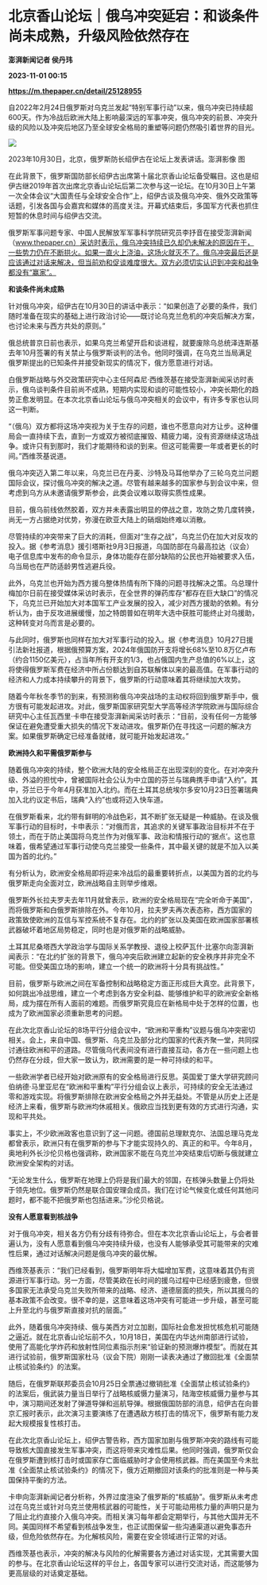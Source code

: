 # 北京香山论坛｜俄乌冲突延宕：和谈条件尚未成熟，升级风险依然存在
**澎湃新闻记者 侯丹玮**

**2023-11-01 00:15**

**https://m.thepaper.cn/detail/25128955**

自2022年2月24日俄罗斯对乌克兰发起“特别军事行动”以来，俄乌冲突已持续超600天。作为冷战后欧洲大陆上影响最深远的军事冲突，俄乌冲突的前景、冲突升级的风险以及冲突后地区乃至全球安全格局的重塑等问题仍然吸引着世界的目光。

![](https://imagecloud.thepaper.cn/thepaper/image/276/366/848.jpg)

2023年10月30日，北京，俄罗斯防长绍伊古在论坛上发表讲话。澎湃影像 图

在此背景下，俄罗斯国防部长绍伊古出席第十届北京香山论坛备受瞩目。这也是绍伊古继2019年首次出席北京香山论坛后第二次参与这一论坛。在10月30日上午第一次全体会议“大国责任与全球安全合作”上，绍伊古谈及俄乌冲突、俄外交政策等话题，引发各国与会嘉宾和媒体的高度关注。开幕式结束后，多国军方代表也抓住短暂的休息时间与绍伊古交流。

俄罗斯军事问题专家、中国人民解放军军事科学院研究员李抒音在接受澎湃新闻（www.thepaper.cn）采访时表示，俄乌冲突持续已久却仍未解决的原因在于，一些势力仍在不断拱火。如果一直火上浇油，这场火就灭不了。俄乌冲突最后还是应该通过对话来解决，但当前劝和促谈难度很大。双方必须切实认识到冲突和战争都没有“赢家”。

**和谈条件尚未成熟**

针对俄乌冲突，绍伊古在10月30日的讲话中表示：“如果创造了必要的条件，我们随时准备在现实的基础上进行政治讨论——既讨论乌克兰危机的冲突后解决方案，也讨论未来与西方共处的原则。”

俄总统普京日前也表示，如果乌克兰希望开启和谈进程，就要废除乌总统泽连斯基去年10月签署的有关禁止与俄罗斯谈判的法令。他同时强调，在乌克兰当局满足俄罗斯提出的已知条件并接受新现实的情况下，俄方愿意进行对话。

⽩俄罗斯战略与外交政策研究中⼼主任阿森尼·⻄维茨基在接受澎湃新闻采访时表示，俄乌谈判条件目前尚不成熟，短期内实现和谈的可能性较小，冲突长期化的趋势正愈发明显。在本次北京香山论坛与俄乌冲突相关的会议中，有许多专家也认同这一判断。

“（俄乌）双方都将这场冲突视为关于生存的问题，谁也不愿意向对方让步。这种僵局会一直持续下去，直到一方或双方被彻底摧毁、精疲力竭，没有资源继续这场战争。或许只有到那时，我们才能期待和谈的到来。但这可能需要一年或者更长的时间。”⻄维茨基说道。

俄乌冲突迈入第二年以来，乌克兰已在丹麦、沙特及马耳他举办了三轮乌克兰问题国际会议，探讨俄乌冲突的解决之道。尽管有越来越多的国家参与到会议中来，但考虑到乌方从未邀请俄罗斯参会，此类会议难以取得实质性成果。

目前，俄乌前线依然胶着，双方并未表露出明显的停战之意，攻防之势几度转换，尚无一方占据绝对优势，弥漫在欧亚大陆上的硝烟始终难以消散。

尽管持续的冲突带来了巨大的消耗，但面对“生存之战”，乌克兰仍在加大对反攻的投入。据《参考消息》援引塔斯社9月3日报道，乌国防部在乌最高拉达（议会）电子信息库中发布的命令显示，身体功能存在部分缺陷的公民也开始被要求入伍，乌当局也在严防适龄男性逃避兵役。

此外，乌克兰也开始为西方援乌整体热情有所下降的问题寻找解决之策。乌总理什梅加尔日前在接受媒体采访时表示，在全世界的弹药库存“都存在巨大缺口”的情况下，乌克兰已开始加大对本国军工产业发展的投入，减少对西方援助的依赖。有分析认为，由于反攻进展缓慢，加之特朗普如在明年大选中获胜可能终止对乌援助，这种转变对乌而言是必要的。

与此同时，俄罗斯也同样在加大对军事行动的投入。据《参考消息》10月27日援引法新社报道，根据俄预算方案，2024年俄国防开支将增长68%至10.8万亿卢布（约合1150亿美元），占当年所有开支的1/3，也占俄国内生产总值的6%以上，这将使得俄罗斯军费在经济中所占份额达到自苏联解体以来的最高值。在军事行动的经济和人力成本持续攀升的背景下，俄罗斯的行动意味着其将继续加大攻势。

随着今年秋冬季节的到来，有预测称俄乌冲突战场的主动权将回到俄罗斯手中，俄方很有可能发起进攻。对此，俄罗斯国家研究型⼤学⾼等经济学院欧洲与国际综合研究中⼼主任瓦西里·卡申在接受澎湃新闻采访时表示：“目前，没有任何一方能够保证在避免遭受重大损失的情况下发动进攻。俄罗斯仍在寻找这一问题的解决方案。如果俄罗斯确定已经准备就绪，就可能开始发起进攻。”

**欧洲持久和平需俄罗斯参与**

随着俄乌冲突的持续，整个欧洲大陆的安全格局正在出现深刻的变化。在对冲突升级、外溢的担忧中，曾被国际社会公认为中立国的芬兰与瑞典携手申请“入约”。其中，芬兰已于今年4月获准加入北约。而在土耳其总统埃尔多安10月23日签署瑞典加入北约议定书后，瑞典“入约”也或将迈入快车道。

在俄罗斯看来，北约带有鲜明的冷战色彩，其不断扩张无疑是一种威胁。在谈及俄军事行动的目标时，卡申表示：“对俄而言，其追求的关键军事政治目标并不在于领土，而在于防止美国将乌克兰作为对俄军事、政治和情报行动的‘据点’。这也意味着，俄希望通过军事行动使乌克兰接受一些条件，其中最关键的就是不加入以美国为首的北约。”

有分析认为，欧洲安全格局即将迎来冷战后的最重要转折点，以美国为首的北约与俄罗斯走向全面对立，欧洲战略自主则举步维艰。

俄罗斯外长拉夫罗夫去年11月就曾表示，欧洲的安全格局现在“完全听命于美国”，而将俄罗斯和白俄罗斯排除在外。今年10月，拉夫罗夫再次表态称，西方国家的政策致使欧洲的互信与军控系统不复存在。北约的扩张以及美国在欧洲国家部署核武器破坏着地区局势稳定，同时也是对俄罗斯的战略威胁。

土耳其尼桑塔西大学政治学与国际关系学教授、退役上校萨瓦什·比塞尔向澎湃新闻表示：“在北约扩张的背景下，俄乌冲突后欧洲建立起新的安全秩序并非完全不可能。但受美国立场的影响，建立一个统一的欧洲将十分具有挑战性。”

目前，俄罗斯与欧洲之间在军备控制和战略稳定方面正形成巨大真空。此背景下，如何跳出冷战思维，建立一个考虑到各方安全利益、能够维护和平的欧洲安全新格局，成为摆在所有人面前的难题。而俄罗斯究竟应在新格局中处于怎样的位置，也成为了欧洲国家必须重新思考的问题。

在此次北京香山论坛的8场平行分组会议中，“欧洲和平重构”议题与俄乌冲突密切相关。会上，来自中国、俄罗斯、乌克兰及部分北约国家的代表齐聚一堂，共同探讨通往欧洲和平的道路。尽管俄乌代表间没有进行直接互动，各方在一些问题上也仍然存在分歧，但大家一致认为，欧洲需要的是一种可持续的和平。

一些欧洲学者已经开始对欧洲原有的安全格局进行反思。英国爱丁堡大学研究顾问伯纳德·马里亚尼在“欧洲和平重构”平行分组会议上表示，可持续的安全无法通过零和游戏实现。将俄罗斯排除在欧洲安全格局之外并无益处。不管是从历史上还是经济上来看，俄罗斯与欧洲均休戚相关。俄欧应当找到更有效的方式进行沟通，实现和平共处。

事实上，不少欧洲政客也意识到了这一问题。德国前总理默克尔、法国总理马克龙都曾表示，欧洲只有在俄罗斯的参与下才能实现持久的、真正的和平。今年8月，奥地利外长沙伦贝格也强调称，欧洲国家不能在乌克兰冲突结束后切断与俄就建立欧洲安全架构的对话。

“无论发生什么，俄罗斯在地理上仍将是我们最大的邻国，在核弹头数量上仍将处于领先地位。俄罗斯仍然是联合国安理会成员。我们在讨论气候变化或任何其他问题时，都不能不把俄罗斯也包括进来。”沙伦贝格说。

**没有人愿意看到核战争**

对于俄乌冲突，相关各方仍有分歧有待弥合。但在本次北京香山论坛上，与会者普遍认为，没有人愿意看到俄乌冲突持续升级，也没有人能够承受其可能带来的灾难性后果，通过对话解决问题是俄乌冲突的最优解。

⻄维茨基表示：“我们已经看到，俄罗斯明年将大幅增加军费，这意味着其仍有资源进行军事行动。另一方面，尽管美欧在长时间的援乌过程中已经感到疲惫，但很多国家无法承受乌克兰失败所带来的战略、经济、道德层面的损失，所以其援乌的基本政策不会改变。很不幸的是，这意味着这场冲突有可能进一步升级，甚至可能上升至北约与俄罗斯直接对抗的层面。”

此外，随着俄乌冲突持续、俄与美西方对立加剧，国际社会愈发担忧核危机可能随之逼近。就在北京香山论坛前不久，10月18日，美国在内华达州南部进行试验，使用了高能化学炸药和放射性同位素指示剂来“验证新的预测爆炸模型”。而就在其进行试验前，俄罗斯国家杜马（议会下院）刚刚一读表决通过了撤回批准《全面禁止核试验条约》的法案。

随后，在俄罗斯联邦委员会10月25日全票通过撤销批准《全面禁止核试验条约》的法案后，俄武装力量当日举行了战略核威慑力量演习，陆海空核威慑力量参与其中，演习期间还发射了弹道导弹和巡航导弹。根据俄国防部的消息，绍伊古在向普京汇报时表示，此次演习主要演练了在遭遇敌方核打击的情况下，俄罗斯有能力发起大规模报复性核打击。

在此次北京香山论坛上，绍伊古警告称，西方国家加剧与俄罗斯冲突的路线有可能导致核大国直接发生军事冲突，而这将带来灾难性后果。他同时强调，俄罗斯仅会在俄罗斯遭到核打击时或国家存亡面临威胁时才会使用核武器。而在美国至今未批准《全面禁止核试验条约》的情况下，俄方近期撤回对该条约的批准则是一种与美国保持平衡的方法。

卡申向澎湃新闻记者分析称，外界过度渲染了俄罗斯的“核威胁”。俄罗斯从未考虑过在乌克兰或针对乌克兰使用核武器的可能性，关于可能动用核力量的声明只是为了阻止北约直接介入俄乌冲突。而相关演习每年都会定期举行，与其他大国并无不同。美国同样不希望看到核战争发生，也正试图保留一些沟通渠道以避免事态升级，但危险依然存在。为化解核风险，需要在安全领域进行正常的对话。

⻄维茨基也表示，冲突的解决与风险的化解需要各方通过对话实现，尤其需要大国的参与。在北京香山论坛这样的平台上，各国专家可以进行交流对话，而这能够为更高层级的对话奠定基础。